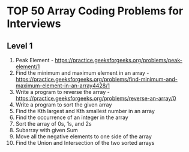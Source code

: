 # TOP 50 Array Coding Problems for Interviews

## Level 1
01. Peak Element - https://practice.geeksforgeeks.org/problems/peak-element/1
02. Find the minimum and maximum element in an array - https://practice.geeksforgeeks.org/problems/find-minimum-and-maximum-element-in-an-array4428/1
03. Write a program to reverse the array - https://practice.geeksforgeeks.org/problems/reverse-an-array/0
04. Write a program to sort the given array
05. Find the Kth largest and Kth smallest number in an array
06. Find the occurrence of an integer in the array
07. Sort the array of 0s, 1s, and 2s
08. Subarray with given Sum
09. Move all the negative elements to one side of the array
10. Find the Union and Intersection of the two sorted arrays
